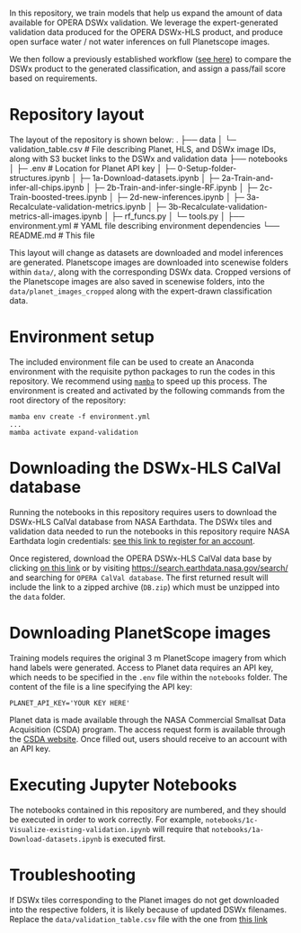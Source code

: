 In this repository, we train models that help us expand the amount of data available for OPERA DSWx validation. We leverage the expert-generated validation data produced for the OPERA DSWx-HLS product, and produce open surface water / not water inferences on full Planetscope images.

We then follow a previously established workflow ([see here](https://github.com/OPERA-Cal-Val/DSWx-HLS-Requirement-Verification/blob/05ac35701d506ce6d1a1e886fc6c1198003e7eff/0-Verify_Requirements.ipynb)) to compare the DSWx product to the generated classification, and assign a pass/fail score based on requirements.

# Repository layout
The layout of the repository is shown below:
    .
    ├── data
    │   └─ validation_table.csv   # File describing Planet, HLS, and DSWx image IDs, along with S3 bucket links to the DSWx and validation data
    ├── notebooks
    │   ├─ .env         # Location for Planet API key
    │   ├─ 0-Setup-folder-structures.ipynb
    │   ├─ 1a-Download-datasets.ipynb
    │   ├─ 2a-Train-and-infer-all-chips.ipynb
    │   ├─ 2b-Train-and-infer-single-RF.ipynb
    │   ├─ 2c-Train-boosted-trees.ipynb
    │   ├─ 2d-new-inferences.ipynb
    │   ├─ 3a-Recalculate-validation-metrics.ipynb
    │   ├─ 3b-Recalculate-validation-metrics-all-images.ipynb
    │   ├─ rf_funcs.py
    │   └─ tools.py
    │
    ├── environment.yml # YAML file describing environment dependencies
    └── README.md       # This file

This layout will change as datasets are downloaded and model inferences are generated. Planetscope images are downloaded into scenewise folders within `data/`, along with the corresponding DSWx data. Cropped versions of the Planetscope images are also saved in scenewise folders, into the `data/planet_images_cropped` along with the expert-drawn classification data.

# Environment setup
The included environment file can be used to create an Anaconda environment with the requisite python packages to run the codes in this repository. We recommend using [`mamba`](https://mamba.readthedocs.io/en/latest/installation.html) to speed up this process. The environment is created and activated by the following commands from the root directory of the repository:

```
mamba env create -f environment.yml
...
mamba activate expand-validation
```
# Downloading the DSWx-HLS CalVal database
Running the notebooks in this repository requires users to download the DSWx-HLS CalVal database from NASA Earthdata. The DSWx tiles and validation data needed to run the notebooks in this repository require NASA Earthdata login credentials: [see this link to register for an account](https://urs.earthdata.nasa.gov/).

Once registered, download the OPERA DSWx-HLS CalVal data base by clicking [on this link](https://search.earthdata.nasa.gov/search/granules?p=C2603501575-POCLOUD&pg[0][v]=f&pg[0][gsk]=-start_date&q=%22OPERA%22&tl=1699895478!3!!) or by visiting https://search.earthdata.nasa.gov/search/ and searching for `OPERA CalVal database`. The first returned result will include the link to a zipped archive (`DB.zip`) which must be unzipped into the `data` folder.

# Downloading PlanetScope images
Training models requires the original 3 m PlanetScope imagery from which hand labels were generated. Access to Planet data requires an API key, which needs to be specified in the `.env` file within the `notebooks` folder. The content of the file is a line specifying the API key:
```
PLANET_API_KEY='YOUR KEY HERE'
```
Planet data is made available through the NASA Commercial Smallsat Data Acquisition (CSDA) program. The access request form is available through the [CSDA website](https://www.earthdata.nasa.gov/esds/csda). Once filled out, users should receive to an account with an API key.

# Executing Jupyter Notebooks
The notebooks contained in this repository are numbered, and they should be executed in order to work correctly. For example, `notebooks/1c-Visualize-existing-validation.ipynb` will require that `notebooks/1a-Download-datasets.ipynb` is executed first.

# Troubleshooting
If DSWx tiles corresponding to the Planet images do not get downloaded into the respective folders, it is likely because of updated DSWx filenames. Replace the `data/validation_table.csv` file with the one from [this link](https://github.com/OPERA-Cal-Val/DSWx-Requirement-Verification/blob/dev/dswx_verification/data/validation_table.csv)